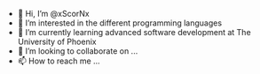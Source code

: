 - 👋 Hi, I’m @xScorNx
- 👀 I’m interested in the different programming languages
- 🌱 I’m currently learning advanced software development at The University of Phoenix
- 💞️ I’m looking to collaborate on ...
- 📫 How to reach me ...

<!---
xScorNx/xScorNx is a ✨ special ✨ repository because its `README.md` (this file) appears on your GitHub profile.
You can click the Preview link to take a look at your changes.
--->
